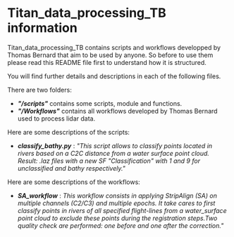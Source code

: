 # Titan_data_processing_TB information

Titan_data_processing_TB contains scripts and workflows developped by Thomas Bernard that aim to be used by anyone.
So before to use them please read this README file first to understand how it is structured.

You will find further details and descriptions in each of the following files.

There are two folders:
- ***"/scripts"*** contains some scripts, module and functions.
- ***"/Workflows"*** contains all workflows developed by Thomas Bernard used to process lidar data.

Here are some descriptions of the scripts:
 - ***classify_bathy.py*** : *"This script allows to classify points located in rivers based on a C2C distance
                       from a water surface point cloud. Result: .laz files with a new SF "Classification"
                       with 1 and 9 for unclassified and bathy respectively."*

Here are some descriptions of the workflows:
 - ***SA_workflow*** : *This workflow consists in applying StripAlign (SA) on multiple channels (C2/C3) and multiple epochs.
                 It take cares to first classify points in rivers of all specified flight-lines from a water_surface
                 point cloud to exclude these points during the registration steps.Two quality check are performed: one before and one after the correction."*